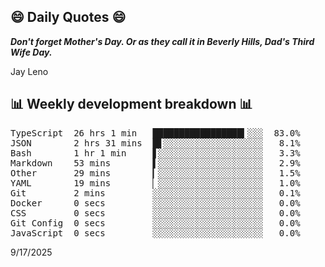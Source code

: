 ## 😄 Daily Quotes 😄

_**Don't forget Mother's Day. Or as they call it in Beverly Hills, Dad's Third Wife Day.**_

Jay Leno



## 📊 Weekly development breakdown 📊

<pre>TypeScript  26 hrs 1 min   █████████████████▍░░░  83.0%
JSON        2 hrs 31 mins  █▋░░░░░░░░░░░░░░░░░░░   8.1%
Bash        1 hr 1 min     ▋░░░░░░░░░░░░░░░░░░░░   3.3%
Markdown    53 mins        ▌░░░░░░░░░░░░░░░░░░░░   2.9%
Other       29 mins        ▎░░░░░░░░░░░░░░░░░░░░   1.5%
YAML        19 mins        ▏░░░░░░░░░░░░░░░░░░░░   1.0%
Git         2 mins         ░░░░░░░░░░░░░░░░░░░░░   0.1%
Docker      0 secs         ░░░░░░░░░░░░░░░░░░░░░   0.0%
CSS         0 secs         ░░░░░░░░░░░░░░░░░░░░░   0.0%
Git Config  0 secs         ░░░░░░░░░░░░░░░░░░░░░   0.0%
JavaScript  0 secs         ░░░░░░░░░░░░░░░░░░░░░   0.0%</pre>

9/17/2025